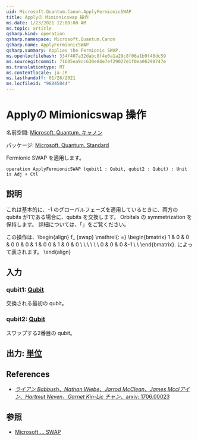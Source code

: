 ```yaml
---
uid: Microsoft.Quantum.Canon.ApplyFermionicSWAP
title: Applyの Mimionicswap 操作
ms.date: 1/23/2021 12:00:00 AM
ms.topic: article
qsharp.kind: operation
qsharp.namespace: Microsoft.Quantum.Canon
qsharp.name: ApplyFermionicSWAP
qsharp.summary: Applies the Fermionic SWAP.
ms.openlocfilehash: 334f407a32dabc8f4e0a1a29c8f06a1b9f40dc59
ms.sourcegitcommit: 71605ea9cc630e84e7ef29027e1f0ea06299747e
ms.translationtype: MT
ms.contentlocale: ja-JP
ms.lasthandoff: 01/26/2021
ms.locfileid: "98845044"
---
```

# <a name="applyfermionicswap-operation"></a>Applyの Mimionicswap 操作

名前空間: [Microsoft. Quantum. キャノン](xref:Microsoft.Quantum.Canon)

パッケージ: [Microsoft. Quantum. Standard](https://nuget.org/packages/Microsoft.Quantum.Standard)


Fermionic SWAP を適用します。

```qsharp
operation ApplyFermionicSWAP (qubit1 : Qubit, qubit2 : Qubit) : Unit is Adj + Ctl
```


## <a name="description"></a>説明

これは基本的に、-1 のグローバルフェーズを適用しているときに、両方の qubits が1である場合に、qubits を交換します。 Orbitals の symmetrization を保持します。
詳細については、「」をご覧ください。

この操作は、\begin{align} f_ {swap} \mathrel{: =} \begin{bmatrix} 1 & 0 & 0 & 0 0 & 0 & 1 & 0 0 & 1 & 0 & 0 \\ \\ \\ \\ \\ \\ 0 & 0 & 0 &-1 \\ \\ \end{bmatrix}. によって表されます。
\end{align}

## <a name="input"></a>入力

### <a name="qubit1--qubit"></a>qubit1: [Qubit](xref:microsoft.quantum.lang-ref.qubit)

交換される最初の qubit。


### <a name="qubit2--qubit"></a>qubit2: [Qubit](xref:microsoft.quantum.lang-ref.qubit)

スワップする2番目の qubit。



## <a name="output--unit"></a>出力: [単位](xref:microsoft.quantum.lang-ref.unit)



## <a name="references"></a>References

- [*ライアン Babbush、Nathan Wiebe、Jarrod McClean、James Mcclアイン、Hartmut Neven、Garnet Kin-Lic チャン*、arxiv: 1706.00023](https://arxiv.org/pdf/1706.00023.pdf)

## <a name="see-also"></a>参照

- [Microsoft.... SWAP](xref:Microsoft.Quantum.Intrinsic.SWAP)